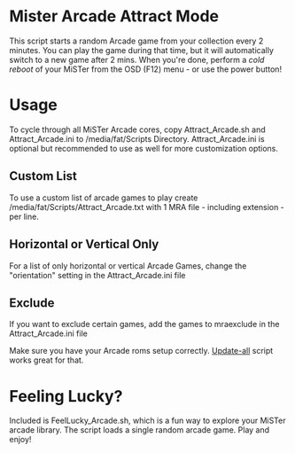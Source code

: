# Mister Arcade Attract Mode
This script starts a random Arcade game from your collection every 2 minutes. You can play the game during that time, but it will automatically switch to a new game after 2 mins. When you're done, perform a *cold reboot* of your MiSTer from the OSD (F12) menu - or use the power button!

# Usage
To cycle through all MiSTer Arcade cores, copy Attract_Arcade.sh and Attract_Arcade.ini to /media/fat/Scripts Directory.
Attract_Arcade.ini is optional but recommended to use as well for more customization options.

## Custom List
To use a custom list of arcade games to play create /media/fat/Scripts/Attract_Arcade.txt with 1 MRA file - including extension - per line.

## Horizontal or Vertical Only
For a list of only horizontal or vertical Arcade Games, change the "orientation" setting in the Attract_Arcade.ini file

## Exclude
If you want to exclude certain games, add the games to mraexclude in the Attract_Arcade.ini file

Make sure you have your Arcade roms setup correctly. [Update-all](https://github.com/theypsilon/Update_All_MiSTer) script works great for that.

# Feeling Lucky?
Included is FeelLucky_Arcade.sh, which is a fun way to explore your MiSTer arcade library. The script loads a single random arcade game. Play and enjoy!
